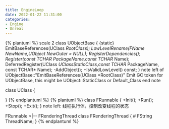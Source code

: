 ```yaml
---
title: EngineLoop
date: 2022-01-22 11:31:00
categories:
- Engine
- Unreal
---
```

{% plantuml %}
scale 2
class UObjectBase
{
    {static} EmitBaseReferences(UClass *RootClass);
    LowLevelRename(FName NewName,UObject *NewOuter = NULL);
    RegisterDependencies();
    Register(const TCHAR* PackageName,const TCHAR* Name);
    DeferredRegister(UClass *UClassStaticClass,const TCHAR* PackageName, const TCHAR* Name);
    -AddObject();
    +IsValidLowLevel() const;
}
note left of UObjectBase::"EmitBaseReferences(UClass *RootClass)"
Emit GC token for UObjectBase, this might be UObject::StaticClass or Default_Class
end note

class UClass
{

}
{% endplantuml %}
{% plantuml %}
class FRunnable
{
    +Init();
    +Run();
    +Stop();
    +Exit();
}
note left: 线程执行体，控制改变线程的状态

FRunnable <|-- FRenderingThread
class FRenderingThread
{
    # FString ThreadName;
}
{% endplantuml %}